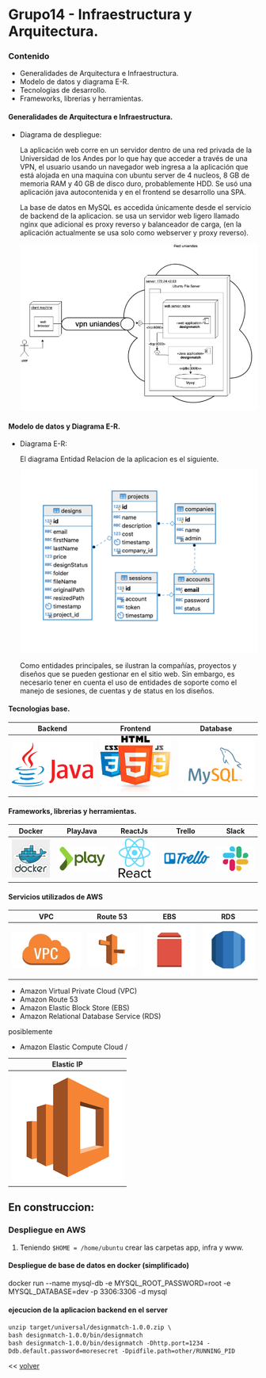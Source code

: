 # Grupo14 - Infraestructura y Arquitectura.

### Contenido
- Generalidades de Arquitectura e Infraestructura.
- Modelo de datos y diagrama E-R.
- Tecnologias de desarrollo.
- Frameworks, librerias y herramientas.


#### Generalidades de Arquitectura e Infraestructura.

- Diagrama de despliegue:
    
    La aplicación web corre en un servidor dentro de una red privada de la Universidad de los Andes por lo que hay que acceder a través de una VPN, el usuario usando un navegador web ingresa a la aplicación que está alojada en una maquina con ubuntu server de 4 nucleos, 8 GB de memoria RAM  y 40 GB  de disco duro, probablemente HDD. Se usó una aplicación java autocontenida y en el frontend se desarrollo una SPA. 

    La base de datos en MySQL es accedida únicamente desde el servicio de backend de la aplicacion. se usa un servidor web ligero llamado nginx que adicional es proxy reverso y balanceador de carga, (en la aplicación actualmente se usa solo como webserver y proxy reverso). 

    <!-- ![diagrama despliegue](images/diagrama-despliegue.png) -->
    <img src="images/diagrama-despliegue.png" alt="diagrama despliegue" width="800"/>


#### Modelo de datos y Diagrama E-R.

- Diagrama E-R:
    
    El diagrama Entidad Relacion de la aplicacion es el siguiente.
    
    <!-- ![diagrama ER](images/diagrama-ER.png) -->
    <img src="images/diagrama-er.png" alt="diagrama ER" width="800"/>

    Como entidades principales, se ilustran la compañías, proyectos y diseños que se pueden gestionar en el sitio web. Sin embargo, es necesario tener en cuenta el uso de entidades de soporte como el manejo de sesiones, de cuentas y de status en los diseños. 

#### Tecnologias base.

| Backend   | Frontend  | Database   |
|-----------|-----------|------------|
|![java](images/java-logo.png) |![web](images/css-html-js.jpeg) |![database](images/mysql-logo.png) |

#### Frameworks, librerias y herramientas.

| Docker    | PlayJava  | ReactJs   | Trello    | Slack |
|-----------|-----------|-----------|-----------|-------|
|![Docker](images/docker-logo.jpg) |![play](images/play-logo.png) |![react](images/react-logo.png) |![trello](images/trello-logo.png) |![slack](images/slack-logo.png) |

#### Servicios utilizados de AWS

| VPC   | Route 53  | EBS   | RDS   |
|-------|-----------|-------|-------|
|![trello](images/aws/vpc-logo.jpeg) |![trello](images/aws/Route53-logo.png) |![EBS](images/aws/ebs-logo.png) |![RDS](images/aws/rds-logo.png) |


- Amazon Virtual Private Cloud (VPC)
- Amazon Route 53
- Amazon Elastic Block Store (EBS)
- Amazon Relational Database Service (RDS)

posiblemente
- Amazon Elastic Compute Cloud / 

| Elastic IP    |
|---------------|
|![elascticsearch](images/aws/elasticsearch-logo.png) |


## En construccion:

### Despliegue en AWS

1. Teniendo `$HOME = /home/ubuntu` crear las carpetas app, infra y www.

#### Despliegue de base de datos en docker (simplificado)
docker run --name mysql-db -e MYSQL_ROOT_PASSWORD=root -e MYSQL_DATABASE=dev  -p 3306:3306 -d mysql

#### ejecucion de la aplicacion backend en el server
```
unzip target/universal/designmatch-1.0.0.zip \  
bash designmatch-1.0.0/bin/designmatch
bash designmatch-1.0.0/bin/designmatch -Dhttp.port=1234 -Ddb.default.password=moresecret -Dpidfile.path=other/RUNNING_PID

```


\<\< [volver](../README.md)